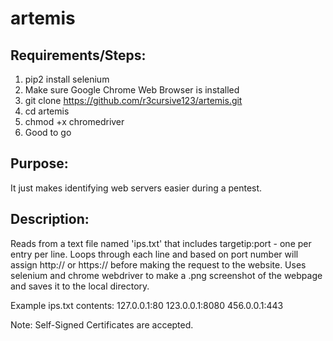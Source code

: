 # artemis

## Requirements/Steps:
1. pip2 install selenium
2. Make sure Google Chrome Web Browser is installed
3. git clone https://github.com/r3cursive123/artemis.git
4. cd artemis
5. chmod +x chromedriver
6. Good to go


## Purpose: 
It just makes identifying web servers easier during a pentest.

## Description:
Reads from a text file named 'ips.txt' that includes targetip:port - one per entry per line. Loops through each line and based on port number will assign http:// or https:// before making the request to the website. Uses selenium and chrome webdriver to make a .png screenshot of the webpage and saves it to the local directory. 

Example ips.txt contents:
127.0.0.1:80
123.0.0.1:8080
456.0.0.1:443

Note: Self-Signed Certificates are accepted.
